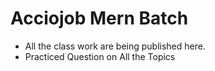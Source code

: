 # Acciojob Mern Batch
- All the class work are being published here.
- Practiced Question on All the Topics
